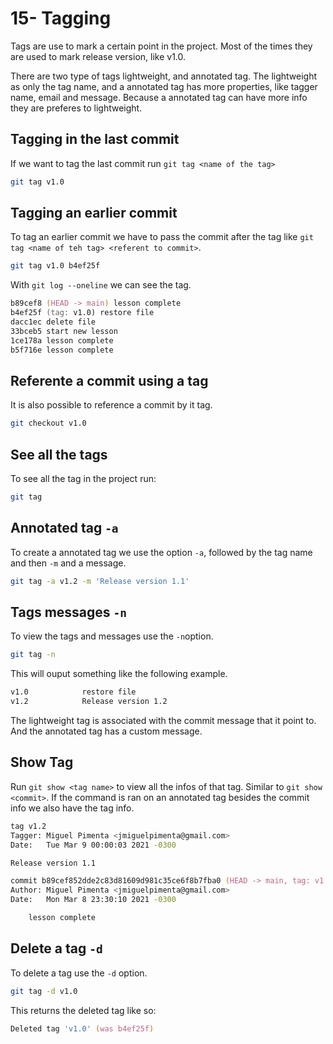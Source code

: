 # 15- Tagging

Tags are use to mark a certain point in the project. Most of the times they are used to mark release version, like v1.0.

There are two type of tags lightweight, and annotated tag. The lightweight as only the tag name, and a annotated tag has more properties, like tagger name, email and message. Because a annotated tag can have more info they are preferes to lightweight.

## Tagging in the last commit

If we want to tag the last commit run `git tag <name of the tag>`

```zsh
git tag v1.0
```

## Tagging an earlier commit

To tag an earlier commit we have to pass the commit after the tag like `git tag <name of teh tag> <referent to commit>`.

```zsh
git tag v1.0 b4ef25f
```

With `git log --oneline` we can see the tag.

```zsh
b89cef8 (HEAD -> main) lesson complete
b4ef25f (tag: v1.0) restore file
dacc1ec delete file
33bceb5 start new lesson
1ce178a lesson complete
b5f716e lesson complete
```

## Referente a commit using a tag

It is also possible to reference a commit by it tag.

```zsh
git checkout v1.0
```

## See all the tags

To see all the tag in the project run:

```zsh
git tag
```

## Annotated tag `-a`

To create a annotated tag we use the option `-a`, followed by the tag name and then `-m` and a message.

```zsh
git tag -a v1.2 -m 'Release version 1.1'
```

## Tags messages `-n`

To view the tags and messages use the `-n`option.

```zsh
git tag -n
```

This will ouput something like the following example.

```zsh
v1.0            restore file
v1.2            Release version 1.2
```

The lightweight tag is associated with the commit message that it point to. And the annotated tag has a custom message.

## Show Tag

Run `git show <tag name>` to view all the infos of that tag. Similar to `git show <commit>`. If the command is ran on an annotated tag besides the commit info we also have the tag info.

```zsh
tag v1.2
Tagger: Miguel Pimenta <jmiguelpimenta@gmail.com>
Date:   Tue Mar 9 00:00:03 2021 -0300

Release version 1.1

commit b89cef852dde2c83d81609d981c35ce6f8b7fba0 (HEAD -> main, tag: v1.2)
Author: Miguel Pimenta <jmiguelpimenta@gmail.com>
Date:   Mon Mar 8 23:30:10 2021 -0300

    lesson complete
```

## Delete a tag `-d`

To delete a tag use the `-d` option.

```zsh
git tag -d v1.0
```

This returns the deleted tag like so:

```zsh
Deleted tag 'v1.0' (was b4ef25f)
```
